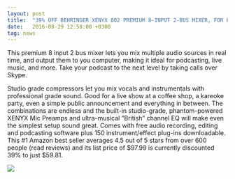 ```yaml
---
layout: post
title:  "39% OFF BEHRINGER XENYX 802 PREMIUM 8-INPUT 2-BUS MIXER, FOR PODCASTING OR MUSICIANS - DEAL ALERT"
date:   2016-08-29 12:58:00 +0300
tag: news
---
```

This premium 8 input 2 bus mixer lets you mix multiple audio sources in real time, and output them to you computer, making it ideal for podcasting, live music, and more. Take your podcast to the next level by taking calls over Skype.
 <!--more-->
 Studio grade compressors let you mix vocals and instrumentals with professional grade sound. Good for a live show at a coffee shop, a kareoke party, even a simple public announcement and everything in between. The combinations are endless and the built-in studio-grade, phantom-powered XENYX Mic Preamps and ultra-musical “British” channel EQ will make even the simplest setup sound great. Comes with free audio recording, editing and podcasting software plus 150 instrument/effect plug-ins downloadable. This #1 Amazon best seller averages 4.5 out of 5 stars from over 600 people (read reviews) and its list price of $97.99 is currently discounted 39% to just $59.81. 

![](http://core0.staticworld.net/images/article/2016/10/audio_mixer-100689583-large.jpg)